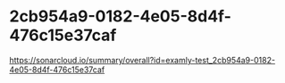 # 2cb954a9-0182-4e05-8d4f-476c15e37caf
https://sonarcloud.io/summary/overall?id=examly-test_2cb954a9-0182-4e05-8d4f-476c15e37caf
